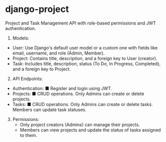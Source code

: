 # django-project

Project and Task Management API with role-based permissions and JWT authentication.

1. Models:

- User: Use Django's default user model or a custom one with fields like email,
  username, and role (Admin, Member).
- Project: Contains title, description, and a foreign key to User (creator).
- Task: Includes title, description, status (To Do, In Progress,
  Completed), and a foreign key to Project.

2. API Endpoints:

- Authentication:
  ■ Register and login using JWT.
- Projects:
  ■ CRUD operations. Only Admins can create or delete projects.
- Tasks:
  ■ CRUD operations. Only Admins can create or delete tasks. Members can
  update task statuses.

3. Permissions:
    - Only project creators (Admins) can manage their projects.
    - Members can view projects and update the status of tasks assigned to them.